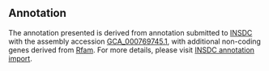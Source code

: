 

Annotation
----------

The annotation presented is derived from annotation submitted to
[INSDC](http://www.insdc.org) with the assembly accession
[GCA\_000769745.1](http://www.ebi.ac.uk/ena/data/view/GCA_000769745.1),
with additional non-coding genes derived from
[Rfam](http://rfam.xfam.org/). For more details, please visit [INSDC
annotation
import](http://ensemblgenomes.org/info/data/insdc_annotation).
